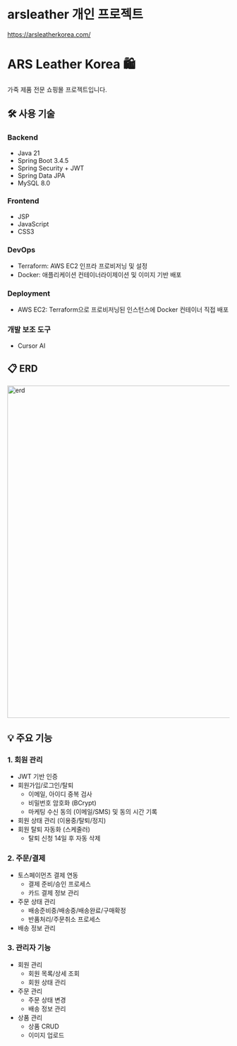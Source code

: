 # arsleather 개인 프로젝트

https://arsleatherkorea.com/

# ARS Leather Korea 🛍️

가죽 제품 전문 쇼핑몰 프로젝트입니다.

## 🛠 사용 기술

### Backend
- Java 21
- Spring Boot 3.4.5
- Spring Security + JWT
- Spring Data JPA
- MySQL 8.0

### Frontend
- JSP
- JavaScript
- CSS3

### DevOps
- Terraform: AWS EC2 인프라 프로비저닝 및 설정
- Docker: 애플리케이션 컨테이너라이제이션 및 이미지 기반 배포

### Deployment
- AWS EC2: Terraform으로 프로비저닝된 인스턴스에 Docker 컨테이너 직접 배포

### 개발 보조 도구
- Cursor AI

## 📋 ERD
  <img width="1336" height="754" alt="erd" src="https://github.com/user-attachments/assets/294738bd-0530-4e20-839d-03c5f25b099a" />

## 💡 주요 기능

### 1. 회원 관리
- JWT 기반 인증
- 회원가입/로그인/탈퇴
  - 이메일, 아이디 중복 검사
  - 비밀번호 암호화 (BCrypt)
  - 마케팅 수신 동의 (이메일/SMS) 및 동의 시간 기록
- 회원 상태 관리 (이용중/탈퇴/정지)
- 회원 탈퇴 자동화 (스케줄러)
  - 탈퇴 신청 14일 후 자동 삭제

### 2. 주문/결제
- 토스페이먼츠 결제 연동
  - 결제 준비/승인 프로세스
  - 카드 결제 정보 관리
- 주문 상태 관리
  - 배송준비중/배송중/배송완료/구매확정
  - 반품처리/주문취소 프로세스
- 배송 정보 관리

### 3. 관리자 기능
- 회원 관리
  - 회원 목록/상세 조회
  - 회원 상태 관리
- 주문 관리
  - 주문 상태 변경
  - 배송 정보 관리
- 상품 관리
  - 상품 CRUD
  - 이미지 업로드
